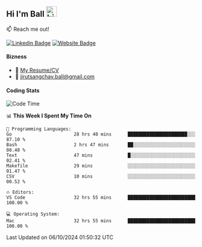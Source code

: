 ## Hi I'm Ball <img src="https://user-images.githubusercontent.com/1303154/88677602-1635ba80-d120-11ea-84d8-d263ba5fc3c0.gif" width="28px" height="28px" alt="hi">
 
:mailbox: Reach me out!

[![Linkedin Badge](https://img.shields.io/badge/-Jirut-0e76a8?style=flat&labelColor=0e76a8&logo=linkedin&logoColor=white)](https://www.linkedin.com/in/jirut-sangchay-338370251)
[![Website Badge](https://img.shields.io/badge/Website-184aa8?logo=website&logoColor=)](https://resume-jirut.web.app)

<!-- TODO: Add last video link -->
#### Bizness
- :paperclip: [My Resume/CV](https://github.com/Jirut01/Jirut01/blob/main/resume_jirut.pdf)
- :email: jirutsangchay.ball@gmail.com

#### Coding Stats


<!--START_SECTION:waka-->
![Code Time](http://img.shields.io/badge/Code%20Time-1%2C613%20hrs%2010%20mins-blue)

📊 **This Week I Spent My Time On** 

```text
💬 Programming Languages: 
Go                       28 hrs 40 mins      ██████████████████████░░░   87.10 % 
Bash                     2 hrs 47 mins       ██░░░░░░░░░░░░░░░░░░░░░░░   08.48 % 
Text                     47 mins             █░░░░░░░░░░░░░░░░░░░░░░░░   02.41 % 
Makefile                 29 mins             ░░░░░░░░░░░░░░░░░░░░░░░░░   01.47 % 
CSV                      10 mins             ░░░░░░░░░░░░░░░░░░░░░░░░░   00.52 % 

🔥 Editors: 
VS Code                  32 hrs 55 mins      █████████████████████████   100.00 % 

💻 Operating System: 
Mac                      32 hrs 55 mins      █████████████████████████   100.00 % 
```


 Last Updated on 06/10/2024 01:50:32 UTC
<!--END_SECTION:waka-->
